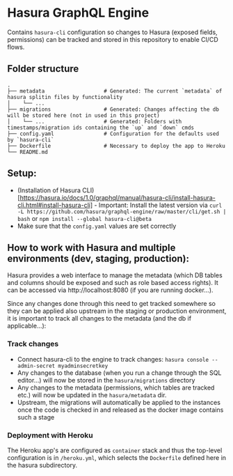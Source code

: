 # Hasura GraphQL Engine

Contains `hasura-cli` configuration so changes to Hasura (exposed fields, permissions) can be tracked and stored in this repository to enable CI/CD flows.

## Folder structure

    .
    ├── metadata                   # Generated: The current `metadata` of hasura splitin files by functionality
    │    └── ...
    ├── migrations                 # Generated: Changes affecting the db will be stored here (not in used in this project)
    │    └── ...                   # Generated: Folders with timestamps/migration ids containing the `up` and `down` cmds
    ├── config.yaml                # Configuration for the defaults used by `hasura-cli`
    ├── Dockerfile                 # Necessary to deploy the app to Heroku
    └── README.md

## Setup:

- (Installation of Hasura CLI)[https://hasura.io/docs/1.0/graphql/manual/hasura-cli/install-hasura-cli.html#install-hasura-cli] - Important: Install the latest version via `curl -L https://github.com/hasura/graphql-engine/raw/master/cli/get.sh | bash` or `npm install --global hasura-cli@beta`
- Make sure that the `config.yaml` values are set correctly

## How to work with Hasura and multiple environments (dev, staging, production):

Hasura provides a web interface to manage the metadata (which DB tables and columns should be exposed and such as role based access rights). It can be accessed via http://localhost:8080 (if you are running docker...).

Since any changes done through this need to get tracked somewhere so they can be applied also upstream in the staging or production environment, it is important to track all changes to the metadata (and the db if applicable...):

### Track changes

- Connect hasura-cli to the engine to track changes: `hasura console --admin-secret myadminsecretkey`
- Any changes to the database (when you run a change through the SQL editor...) will now be stored in the `hasura/migrations` directory
- Any changes to the metadata (permissions, which tables are tracked etc.) will now be updated in the `hasura/metadata` dir.
- Upstream, the migrations will automatically be applied to the instances once the code is checked in and released as the docker image contains such a stage

### Deployment with Heroku

The Heroku app's are configured as `container` stack and thus the top-level configuration is in `/heroku.yml`, which selects the `Dockerfile` defined here in the hasura subdirectory.
